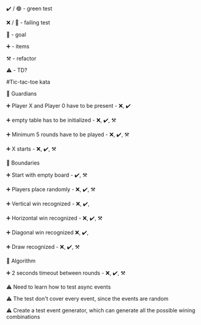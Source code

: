:heavy_check_mark: / :green_circle:  - green test

:x: / :red_circle: - failing test

:dart: - goal

:heavy_plus_sign: - items

:hammer_and_pick: - refactor

:warning: - TD?

#Tic-tac-toe kata

:dart: Guardians

:heavy_plus_sign: Player X and Player 0 have to be present - :x:, :heavy_check_mark:

:heavy_plus_sign: empty table has to be initialized  - :x:, :heavy_check_mark:, :hammer_and_pick:

:heavy_plus_sign: Minimum 5 rounds have to be played - :x:, :heavy_check_mark:, :hammer_and_pick:

:heavy_plus_sign: X starts - :x:, :heavy_check_mark:, :hammer_and_pick:


:dart: Boundaries

:heavy_plus_sign: Start with empty board  - :heavy_check_mark:, :hammer_and_pick:

:heavy_plus_sign: Players place randomly - :x:, :heavy_check_mark:, :hammer_and_pick:

:heavy_plus_sign: Vertical win recognized - :x:, :heavy_check_mark:,

:heavy_plus_sign: Horizontal win recognized  - :x:, :heavy_check_mark:, :hammer_and_pick:

:heavy_plus_sign: Diagonal win recognized :x:, :heavy_check_mark:,

:heavy_plus_sign: Draw recognized   - :x:, :heavy_check_mark:, :hammer_and_pick:


:dart: Algorithm

:heavy_plus_sign: 2 seconds timeout between rounds  - :x:, :heavy_check_mark:, :hammer_and_pick:


:warning: Need to learn how to test async events

:warning: The test don't cover every event, since the events are random

:warning: Create a test event generator, which can generate all the possible wining combinations